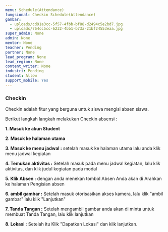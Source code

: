 ```yaml
---
menu: Schedule(Attendance)
fungsional: Checkin Schedule(Attendance)
gambar:
  - uploads/cd91a3cc-5f57-4fbb-bf88-d2494c5e2bd7.jpg
  - uploads/764cc5cc-6232-4bb1-b73a-21bf24553eaa.jpg
super_admin: None
admin: None
mentor: None
teacher: Pending
partner: None
lead_program: None
lead_region: None
content_writer: None
industri: Pending
student: Allow
support_mobile: Yes
---
```

### Checkin

C﻿heckin adalah fitur yang berguna untuk  siswa mengisi absen siswa.

B﻿erikut langkah langkah melakukan Checkin absensi :

**1﻿. Masuk ke akun Student**

**2﻿. Masuk ke halaman utama**

**3﻿. Masuk ke menu jadwal :** setelah masuk ke halaman utama lalu anda klik menu jadwal kegiatan

**4﻿. Temukan aktivitas :** Setelah masuk pada menu jadwal kegiatan, lalu klik  aktivitas, dan klik judul kegiatan pada modal

**5﻿. Klik Absen :** dengan anda menekan tombol Absen Anda akan di Arahkan ke halaman Pengisian absen

**6﻿. ambil gambar :** Setelah masuk otorisasikan akses kamera, lalu klik "ambil gambar" lalu klik "Lanjutkan"

**7﻿. Tanda Tangan :** Setelah mengambil gambar anda akan di minta untuk membuat Tanda Tangan, lalu klik lanjutkan

**8﻿. Lokasi :** Setelah itu Klik "Dapatkan Lokasi" dan klik lanjutkan.